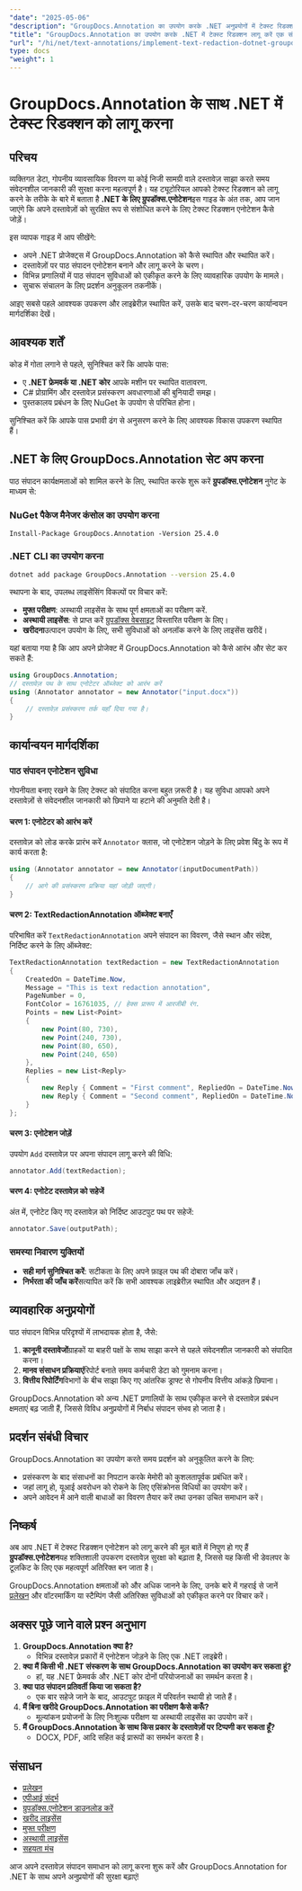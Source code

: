 ```yaml
---
"date": "2025-05-06"
"description": "GroupDocs.Annotation का उपयोग करके .NET अनुप्रयोगों में टेक्स्ट रिडक्शन एनोटेशन को लागू करना सीखें। आसानी से संवेदनशील जानकारी सुरक्षित करें।"
"title": "GroupDocs.Annotation का उपयोग करके .NET में टेक्स्ट रिडक्शन लागू करें एक संपूर्ण गाइड"
"url": "/hi/net/text-annotations/implement-text-redaction-dotnet-groupdocs-annotation/"
type: docs
"weight": 1
---
```


# GroupDocs.Annotation के साथ .NET में टेक्स्ट रिडक्शन को लागू करना

## परिचय

व्यक्तिगत डेटा, गोपनीय व्यावसायिक विवरण या कोई निजी सामग्री वाले दस्तावेज़ साझा करते समय संवेदनशील जानकारी की सुरक्षा करना महत्वपूर्ण है। यह ट्यूटोरियल आपको टेक्स्ट रिडक्शन को लागू करने के तरीके के बारे में बताता है **.NET के लिए ग्रुपडॉक्स.एनोटेशन**इस गाइड के अंत तक, आप जान जाएंगे कि अपने दस्तावेज़ों को सुरक्षित रूप से संशोधित करने के लिए टेक्स्ट रिडक्शन एनोटेशन कैसे जोड़ें।

इस व्यापक गाइड में आप सीखेंगे:
- अपने .NET प्रोजेक्ट्स में GroupDocs.Annotation को कैसे स्थापित और स्थापित करें।
- दस्तावेज़ों पर पाठ संपादन एनोटेशन बनाने और लागू करने के चरण।
- विभिन्न प्रणालियों में पाठ संपादन सुविधाओं को एकीकृत करने के लिए व्यावहारिक उपयोग के मामले।
- सुचारू संचालन के लिए प्रदर्शन अनुकूलन तकनीकें।

आइए सबसे पहले आवश्यक उपकरण और लाइब्रेरीज़ स्थापित करें, उसके बाद चरण-दर-चरण कार्यान्वयन मार्गदर्शिका देखें।

## आवश्यक शर्तें

कोड में गोता लगाने से पहले, सुनिश्चित करें कि आपके पास:
- ए **.NET फ्रेमवर्क या .NET कोर** आपके मशीन पर स्थापित वातावरण.
- C# प्रोग्रामिंग और दस्तावेज़ प्रसंस्करण अवधारणाओं की बुनियादी समझ।
- पुस्तकालय प्रबंधन के लिए NuGet के उपयोग से परिचित होना।

सुनिश्चित करें कि आपके पास प्रभावी ढंग से अनुसरण करने के लिए आवश्यक विकास उपकरण स्थापित हैं।

## .NET के लिए GroupDocs.Annotation सेट अप करना

पाठ संपादन कार्यक्षमताओं को शामिल करने के लिए, स्थापित करके शुरू करें **ग्रुपडॉक्स.एनोटेशन** नुगेट के माध्यम से:

### NuGet पैकेज मैनेजर कंसोल का उपयोग करना
```shell
Install-Package GroupDocs.Annotation -Version 25.4.0
```

### .NET CLI का उपयोग करना
```bash
dotnet add package GroupDocs.Annotation --version 25.4.0
```

स्थापना के बाद, उपलब्ध लाइसेंसिंग विकल्पों पर विचार करें: 
- **मुफ्त परीक्षण**: अस्थायी लाइसेंस के साथ पूर्ण क्षमताओं का परीक्षण करें.
- **अस्थायी लाइसेंस**: से प्राप्त करें [ग्रुपडॉक्स वेबसाइट](https://purchase.groupdocs.com/temporary-license/) विस्तारित परीक्षण के लिए।
- **खरीदना**उत्पादन उपयोग के लिए, सभी सुविधाओं को अनलॉक करने के लिए लाइसेंस खरीदें।

यहां बताया गया है कि आप अपने प्रोजेक्ट में GroupDocs.Annotation को कैसे आरंभ और सेट कर सकते हैं:
```csharp
using GroupDocs.Annotation;
// दस्तावेज़ पथ के साथ एनोटेटर ऑब्जेक्ट को आरंभ करें
using (Annotator annotator = new Annotator("input.docx"))
{
    // दस्तावेज़ प्रसंस्करण तर्क यहाँ दिया गया है।
}
```

## कार्यान्वयन मार्गदर्शिका

### पाठ संपादन एनोटेशन सुविधा

गोपनीयता बनाए रखने के लिए टेक्स्ट को संपादित करना बहुत ज़रूरी है। यह सुविधा आपको अपने दस्तावेज़ों से संवेदनशील जानकारी को छिपाने या हटाने की अनुमति देती है।

#### चरण 1: एनोटेटर को आरंभ करें
दस्तावेज़ को लोड करके प्रारंभ करें `Annotator` क्लास, जो एनोटेशन जोड़ने के लिए प्रवेश बिंदु के रूप में कार्य करता है:
```csharp
using (Annotator annotator = new Annotator(inputDocumentPath))
{
    // आगे की प्रसंस्करण प्रक्रिया यहां जोड़ी जाएगी।
}
```

#### चरण 2: TextRedactionAnnotation ऑब्जेक्ट बनाएँ
परिभाषित करें `TextRedactionAnnotation` अपने संपादन का विवरण, जैसे स्थान और संदेश, निर्दिष्ट करने के लिए ऑब्जेक्ट:
```csharp
TextRedactionAnnotation textRedaction = new TextRedactionAnnotation
{
    CreatedOn = DateTime.Now,
    Message = "This is text redaction annotation",
    PageNumber = 0,
    FontColor = 16761035, // हेक्स प्रारूप में आरजीबी रंग.
    Points = new List<Point>
    {
        new Point(80, 730),
        new Point(240, 730),
        new Point(80, 650),
        new Point(240, 650)
    },
    Replies = new List<Reply>
    {
        new Reply { Comment = "First comment", RepliedOn = DateTime.Now },
        new Reply { Comment = "Second comment", RepliedOn = DateTime.Now }
    }
};
```

#### चरण 3: एनोटेशन जोड़ें
उपयोग `Add` दस्तावेज़ पर अपना संपादन लागू करने की विधि:
```csharp
annotator.Add(textRedaction);
```

#### चरण 4: एनोटेट दस्तावेज़ को सहेजें
अंत में, एनोटेट किए गए दस्तावेज़ को निर्दिष्ट आउटपुट पथ पर सहेजें:
```csharp
annotator.Save(outputPath);
```

### समस्या निवारण युक्तियों
- **सही मार्ग सुनिश्चित करें**: सटीकता के लिए अपने फ़ाइल पथ की दोबारा जाँच करें।
- **निर्भरता की जाँच करें**सत्यापित करें कि सभी आवश्यक लाइब्रेरीज़ स्थापित और अद्यतन हैं।

## व्यावहारिक अनुप्रयोगों

पाठ संपादन विभिन्न परिदृश्यों में लाभदायक होता है, जैसे:
1. **कानूनी दस्तावेजों**ग्राहकों या बाहरी पक्षों के साथ साझा करने से पहले संवेदनशील जानकारी को संपादित करना।
2. **मानव संसाधन प्रक्रियाएं**रिपोर्ट बनाते समय कर्मचारी डेटा को गुमनाम करना।
3. **वित्तीय रिपोर्टिंग**विभागों के बीच साझा किए गए आंतरिक ड्राफ्ट से गोपनीय वित्तीय आंकड़े छिपाना।

GroupDocs.Annotation को अन्य .NET प्रणालियों के साथ एकीकृत करने से दस्तावेज़ प्रबंधन क्षमताएं बढ़ जाती हैं, जिससे विविध अनुप्रयोगों में निर्बाध संपादन संभव हो जाता है।

## प्रदर्शन संबंधी विचार

GroupDocs.Annotation का उपयोग करते समय प्रदर्शन को अनुकूलित करने के लिए:
- प्रसंस्करण के बाद संसाधनों का निपटान करके मेमोरी को कुशलतापूर्वक प्रबंधित करें।
- जहां लागू हो, यूआई अवरोधन को रोकने के लिए एसिंक्रोनस विधियों का उपयोग करें।
- अपने आवेदन में आने वाली बाधाओं का विवरण तैयार करें तथा उनका उचित समाधान करें।

## निष्कर्ष

अब आप .NET में टेक्स्ट रिडक्शन एनोटेशन को लागू करने की मूल बातें में निपुण हो गए हैं **ग्रुपडॉक्स.एनोटेशन**यह शक्तिशाली उपकरण दस्तावेज़ सुरक्षा को बढ़ाता है, जिससे यह किसी भी डेवलपर के टूलकिट के लिए एक महत्वपूर्ण अतिरिक्त बन जाता है। 

GroupDocs.Annotation क्षमताओं को और अधिक जानने के लिए, उनके बारे में गहराई से जानें [प्रलेखन](https://docs.groupdocs.com/annotation/net/) और वॉटरमार्किंग या स्टैम्पिंग जैसी अतिरिक्त सुविधाओं को एकीकृत करने पर विचार करें।

## अक्सर पूछे जाने वाले प्रश्न अनुभाग

1. **GroupDocs.Annotation क्या है?**
   - विभिन्न दस्तावेज़ प्रकारों में एनोटेशन जोड़ने के लिए एक .NET लाइब्रेरी।
2. **क्या मैं किसी भी .NET संस्करण के साथ GroupDocs.Annotation का उपयोग कर सकता हूं?**
   - हां, यह .NET फ्रेमवर्क और .NET कोर दोनों परियोजनाओं का समर्थन करता है।
3. **क्या पाठ संपादन प्रतिवर्ती किया जा सकता है?**
   - एक बार सहेजे जाने के बाद, आउटपुट फ़ाइल में परिवर्तन स्थायी हो जाते हैं।
4. **मैं बिना खरीदे GroupDocs.Annotation का परीक्षण कैसे करूँ?**
   - मूल्यांकन प्रयोजनों के लिए निःशुल्क परीक्षण या अस्थायी लाइसेंस का उपयोग करें।
5. **मैं GroupDocs.Annotation के साथ किस प्रकार के दस्तावेज़ों पर टिप्पणी कर सकता हूँ?**
   - DOCX, PDF, आदि सहित कई प्रारूपों का समर्थन करता है।

## संसाधन
- [प्रलेखन](https://docs.groupdocs.com/annotation/net/)
- [एपीआई संदर्भ](https://reference.groupdocs.com/annotation/net/)
- [ग्रुपडॉक्स.एनोटेशन डाउनलोड करें](https://releases.groupdocs.com/annotation/net/)
- [खरीद लाइसेंस](https://purchase.groupdocs.com/buy)
- [मुफ्त परीक्षण](https://releases.groupdocs.com/annotation/net/)
- [अस्थायी लाइसेंस](https://purchase.groupdocs.com/temporary-license/)
- [सहयता मंच](https://forum.groupdocs.com/c/annotation/)

आज अपने दस्तावेज़ संपादन समाधान को लागू करना शुरू करें और GroupDocs.Annotation for .NET के साथ अपने अनुप्रयोगों की सुरक्षा बढ़ाएं!